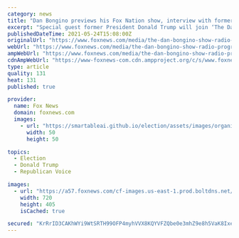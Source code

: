 ```yaml
---
category: news
title: "Dan Bongino previews his Fox Nation show, interview with former President Trump"
excerpt: "Special guest former President Donald Trump will join ‘The Dan Bongino Show’ in its premiere episode on  Monday for a special interview."
publishedDateTime: 2021-05-24T15:08:00Z
originalUrl: "https://www.foxnews.com/media/the-dan-bongino-show-radio-program-fox-nation-special"
webUrl: "https://www.foxnews.com/media/the-dan-bongino-show-radio-program-fox-nation-special"
ampWebUrl: "https://www.foxnews.com/media/the-dan-bongino-show-radio-program-fox-nation-special.amp"
cdnAmpWebUrl: "https://www-foxnews-com.cdn.ampproject.org/c/s/www.foxnews.com/media/the-dan-bongino-show-radio-program-fox-nation-special.amp"
type: article
quality: 131
heat: 131
published: true

provider:
  name: Fox News
  domain: foxnews.com
  images:
    - url: "https://smartableai.github.io/election/assets/images/organizations/foxnews.com-50x50.jpg"
      width: 50
      height: 50

topics:
  - Election
  - Donald Trump
  - Republican Voice

images:
  - url: "https://a57.foxnews.com/cf-images.us-east-1.prod.boltdns.net/v1/static/694940094001/6e90743a-b334-4c5d-9351-13fe61fe8e1c/3450d469-e3cd-4cbf-ac41-9a07be0907af/1280x720/match/720/405/image.jpg?ve=1&tl=1"
    width: 720
    height: 405
    isCached: true

secured: "KrRrID3CAKhWYi9WtSRTH99OFP4myhVVX8KQYVFZQbe0e3mhZ9e8h5VaK8IxeD1OGAm7n5wYp119JyhSSmajQ53HiVBS9o5l0Yl/xBBNEAuMjRbbN2OTJXD77LLtZyFOaTcYOfRQgFn90Pg5AcGxaWc/onyLQBpqkoofEQ6TIkhBi3MgUBdOM0gGK5s/lTBGQaIzj6lhEEgCR5cn3wHHpjVeJs5daGW0QpetopmCH+N5gDkM9vul6k3oB4q0w1mhPaJHj6uKgkMXJqZJwGjZxtE8bVtsSNu2esO4lKJlnUFEadpiDxCdNtVTh56+WNknGg8h3idD5uwBRmInPvRr4Hq3JBUyS4PDzJRTNo/of3I=;6AoGZLGWQ3X9Q2/60GemPQ=="
---
```


